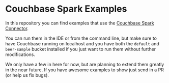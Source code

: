 # Couchbase Spark Examples
In this repository you can find examples that use the
[Couchbase Spark Connector](https://github.com/couchbaselabs/couchbase-spark-connector).

You can run them in the IDE or from the command line, but make sure to have Couchbase running on localhost and you
have both the `default` and `beer-sample` bucket installed if you just want to run them without further modifications.

We only have a few in here for now, but are planning to extend them greatly in the near future. If you have awesome
examples to show just send in a PR (or help us fix bugs).